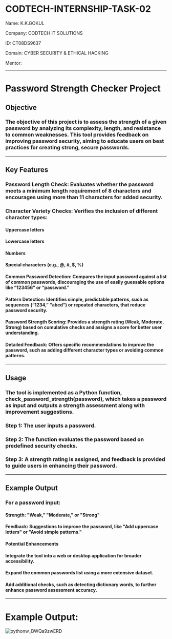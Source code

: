 # CODTECH-INTERNSHIP-TASK-02

Name: K.K.GOKUL

Company: CODTECH IT SOLUTIONS

ID: CT08DS9637

Domain: CYBER SECURITY & ETHICAL HACKING

Mentor: 

__________________________________________________________________________________________________________________________________________________

# Password Strength Checker Project

## Objective

  ### The objective of this project is to assess the strength of a given password by analyzing its complexity, length, and resistance to common weaknesses. This tool provides feedback on improving password security, aiming to educate users on best practices for creating strong, secure passwords.
______________________________________________________________________________________________________________________________________________________  

## Key Features

### Password Length Check: Evaluates whether the password meets a minimum length requirement of 8 characters and encourages using more than 11 characters for added security.

### Character Variety Checks: Verifies the inclusion of different character types:

  #### Uppercase letters
  
  #### Lowercase letters
  
  #### Numbers
  
  #### Special characters (e.g., @, #, $, %)
  
  #### Common Password Detection: Compares the input password against a list of common passwords, discouraging the use of easily guessable options like “123456” or “password.”
  
  #### Pattern Detection: Identifies simple, predictable patterns, such as sequences (“1234,” “abcd”) or repeated characters, that reduce password security.
  
  #### Password Strength Scoring: Provides a strength rating (Weak, Moderate, Strong) based on cumulative checks and assigns a score for better user understanding.
  
  #### Detailed Feedback: Offers specific recommendations to improve the password, such as adding different character types or avoiding common patterns.
________________________________________________________________________________________________________________________________________________________

## Usage

  ### The tool is implemented as a Python function, check_password_strength(password), which takes a password as input and outputs a strength assessment along with improvement suggestions.

### Step 1: The user inputs a password.

### Step 2: The function evaluates the password based on predefined security checks.

### Step 3: A strength rating is assigned, and feedback is provided to guide users in enhancing their password.
___________________________________________________________________________________________________________________________________________________________

## Example Output

### For a password input:

#### Strength: "Weak," "Moderate," or "Strong"

#### Feedback: Suggestions to improve the password, like "Add uppercase letters" or "Avoid simple patterns."

#### Potential Enhancements

#### Integrate the tool into a web or desktop application for broader accessibility.

#### Expand the common passwords list using a more extensive dataset.

#### Add additional checks, such as detecting dictionary words, to further enhance password assessment accuracy.
________________________________________________________________________________________________________________

# Example Output:

![pythonw_BWQa9zwERD](https://github.com/user-attachments/assets/97ed46ba-1580-49a8-a67e-cd2be524352e)

